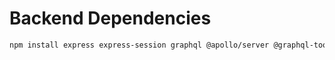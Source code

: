 # Backend Dependencies

```bash
npm install express express-session graphql @apollo/server @graphql-tools/merge bcryptjs connect-mongodb-session dotenv graphql-passport passport mongoose
```

